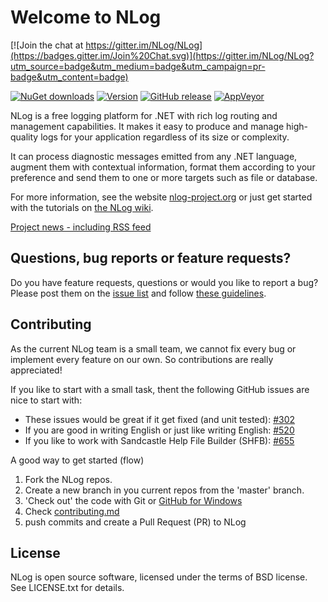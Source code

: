 Welcome to NLog
===

[![Join the chat at https://gitter.im/NLog/NLog](https://badges.gitter.im/Join%20Chat.svg)](https://gitter.im/NLog/NLog?utm_source=badge&utm_medium=badge&utm_campaign=pr-badge&utm_content=badge)

[![NuGet downloads](https://img.shields.io/nuget/dt/NLog.svg)](https://www.nuget.org/packages/NLog)
[![Version](https://img.shields.io/nuget/v/NLog.svg)](https://www.nuget.org/packages/NLog) 
[![GitHub release](https://img.shields.io/github/release/NLog/NLog.svg)](https://github.com/NLog/NLog/releases)
[![AppVeyor](https://img.shields.io/appveyor/ci/Xharze/nlog-134/master.svg)](https://ci.appveyor.com/project/Xharze/nlog-134/branch/master)
<!--[![Pre-release version](https://img.shields.io/nuget/vpre/NLog.svg)](https://www.nuget.org/packages/NLog)--> 


NLog is a free logging platform for .NET with rich log routing and management 
capabilities. It makes it easy to produce and manage high-quality logs for 
your application regardless of its size or complexity. 

It can process diagnostic messages emitted from any .NET language, augment 
them with contextual information, format them according to your preference 
and send them to one or more targets such as file or database. 

For more information, see the website [nlog-project.org](http://nlog-project.org)
or just get started with the tutorials on [the NLog wiki](https://github.com/NLog/NLog/wiki).

[Project news - including RSS feed](http://nlog-project.org/archives/)

Questions, bug reports or feature requests?
---
Do you have feature requests, questions or would you like to report a bug? Please post them on the [issue list](https://github.com/NLog/NLog/issues) and follow [these guidelines](CONTRIBUTING.md).


Contributing
---
As the current NLog team is a small team, we cannot fix every bug or implement every feature on our own. So contributions are really appreciated!

If you like to start with a small task, thent the following GitHub issues are nice to start with:

- These issues would be great if it get fixed (and unit tested):  [#302](https://github.com/NLog/NLog/issues/302)
- If you are good in writing English or just like writing English:  [#520](https://github.com/NLog/NLog/issues/520)
- If you like to work with Sandcastle Help File Builder (SHFB): [#655](https://github.com/NLog/NLog/issues/655)

A good way to get started (flow)


1. Fork the NLog repos. 
1. Create a new branch in you current repos from the 'master' branch.
1. 'Check out' the code with Git or [GitHub for Windows](https://windows.github.com/)
1. Check [contributing.md](https://github.com/NLog/NLog/blob/master/CONTRIBUTING.md#sync-projects)
1. push commits and create a Pull Request (PR) to NLog


License
---
NLog is open source software, licensed under the terms of BSD license. 
See LICENSE.txt for details.
